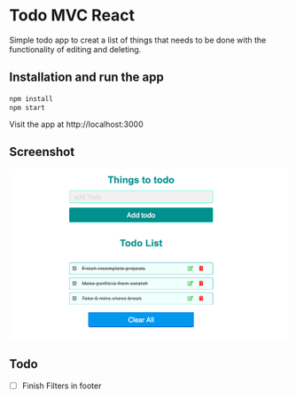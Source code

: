 # Todo MVC React
Simple todo app to creat a list of things that needs to be done with the functionality of editing and deleting. 


## Installation and run the app

````
npm install
npm start
````
Visit the app at http://localhost:3000

## Screenshot
![preview](screenshot.png)



## Todo 
- [ ] Finish Filters in footer
